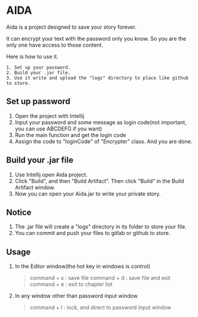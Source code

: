 # AIDA

Aida is a project designed to save your story forever.

It can encrypt your text with the password only you know. So you are the only one have access to those content.

Here is how to use it.

    1. Set up your password.
    2. Build your .jar file.
    3. Use it write and upload the "logs" directory to place like github to store.
    
## Set up password

1. Open the project with Intellij
2. Input your password and some message as login code(not important, you can use ABCDEFG if you want)
3. Run the main function and get the login code
4. Assign the code to "loginCode" of "Encrypter" class. And you are done.


## Build your .jar file

1. Use Intellij open Aida project.
2. Click "Build", and then "Build Artifact". Then click "Build" in the Build Artifact window.
3. Now you can open your Aida.jar to write your private story.
 

## Notice

1. The .jar file will create a "logs" directory in its folder to store your file.
2. You can commit and push your files to gitlab or github to store.


## Usage

1. In the Editor window(the hot key in windows is control)

    > command + s : save file
    > command + d : save file and exit
    > command + e : exit to chapter list
    
    

2. In any window other than password input window

    > command + l : lock, and direct to password input window